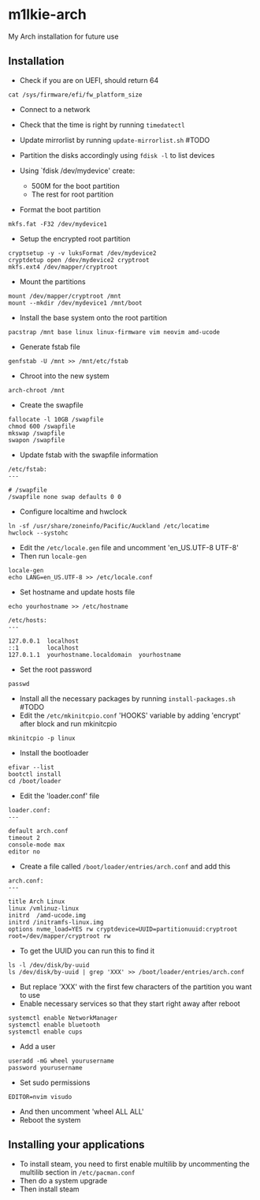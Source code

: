 # m1lkie-arch
My Arch installation for future use

## Installation

- Check if you are on UEFI, should return 64

```
cat /sys/firmware/efi/fw_platform_size
```

- Connect to a network
- Check that the time is right by running `timedatectl`
- Update mirrorlist by running `update-mirrorlist.sh` #TODO
- Partition the disks accordingly using `fdisk -l` to list devices
- Using `fdisk /dev/mydevice' create:
    - 500M for the boot partition
    - The rest for root partition

- Format the boot partition

```
mkfs.fat -F32 /dev/mydevice1
```

- Setup the encrypted root partition

```
cryptsetup -y -v luksFormat /dev/mydevice2
cryptdetup open /dev/mydevice2 cryptroot
mkfs.ext4 /dev/mapper/cryptroot
```

- Mount the partitions

```
mount /dev/mapper/cryptroot /mnt
mount --mkdir /dev/mydevice1 /mnt/boot
```

- Install the base system onto the root partition

```
pacstrap /mnt base linux linux-firmware vim neovim amd-ucode
```

- Generate fstab file

```
genfstab -U /mnt >> /mnt/etc/fstab
```

- Chroot into the new system

```
arch-chroot /mnt
```

- Create the swapfile

```
fallocate -l 10GB /swapfile
chmod 600 /swapfile
mkswap /swapfile
swapon /swapfile
```

- Update fstab with the swapfile information

```
/etc/fstab:
---

# /swapfile
/swapfile none swap defaults 0 0
```

- Configure localtime and hwclock

```
ln -sf /usr/share/zoneinfo/Pacific/Auckland /etc/locatime
hwclock --systohc
```

- Edit the `/etc/locale.gen` file and uncomment 'en_US.UTF-8 UTF-8'
- Then run `locale-gen`

```
locale-gen
echo LANG=en_US.UTF-8 >> /etc/locale.conf
```

- Set hostname and update hosts file

```
echo yourhostname >> /etc/hostname
```

```
/etc/hosts:
---

127.0.0.1  localhost
::1        localhost
127.0.1.1  yourhostname.localdomain  yourhostname
```

- Set the root password

```
passwd
```

- Install all the necessary packages by running `install-packages.sh` #TODO
- Edit the `/etc/mkinitcpio.conf` 'HOOKS' variable by adding 'encrypt' after block and run mkinitcpio

```
mkinitcpio -p linux
```

- Install the bootloader

```
efivar --list
bootctl install
cd /boot/loader
```

- Edit the 'loader.conf' file

```
loader.conf:
---

default arch.conf
timeout 2
console-mode max
editor no
```

- Create a file called `/boot/loader/entries/arch.conf` and add this

```
arch.conf:
---

title Arch Linux
linux /vmlinuz-linux
initrd  /amd-ucode.img
initrd /initramfs-linux.img
options nvme_load=YES rw cryptdevice=UUID=partitionuuid:cryptroot root=/dev/mapper/cryptroot rw
```

- To get the UUID you can run this to find it

```
ls -l /dev/disk/by-uuid
ls /dev/disk/by-uuid | grep 'XXX' >> /boot/loader/entries/arch.conf
```

- But replace 'XXX' with the first few characters of the partition you want to use
- Enable necessary services so that they start right away after reboot

```
systemctl enable NetworkManager
systemctl enable bluetooth
systemctl enable cups
```

- Add a user

```
useradd -mG wheel yourusername
password yourusername
```

- Set sudo permissions

```
EDITOR=nvim visudo
```

- And then uncomment 'wheel ALL ALL'
- Reboot the system

## Installing your applications

- To install steam, you need to first enable multilib by uncommenting the multilib section in `/etc/pacman.conf`
- Then do a system upgrade
- Then install steam
